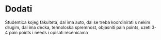 # Dodati
Studentica kojeg fakulteta, dal ima auto, dal se treba koordinirati s nekim drugim, dal ima decka, tehnoloska spremnost, objasniti pain points, uzeti 3-4 pain points i needs i opisati recenicama
